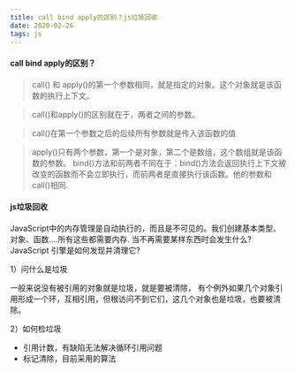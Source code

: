 ```yaml
---
title: call bind apply的区别？js垃圾回收
date: 2020-02-26
tags: js
---
```


#### call bind apply的区别？

> call() 和 apply()的第一个参数相同，就是指定的对象。这个对象就是该函数的执行上下文。

> call()和apply()的区别就在于，两者之间的参数。

> call()在第一个参数之后的后续所有参数就是传入该函数的值

> apply()只有两个参数，第一个是对象，第二个是数组，这个数组就是该函数的参数。
> bind()方法和前两者不同在于：bind()方法会返回执行上下文被改变的函数而不会立即执行，而前两者是直接执行该函数。他的参数和call()相同.

#### js垃圾回收

JavaScript中的内存管理是自动执行的，而且是不可见的。我们创建基本类型、对象、函数....所有这些都需要内存.
当不再需要某样东西时会发生什么? JavaScript 引擎是如何发现并清理它?

1）问什么是垃圾

一般来说没有被引用的对象就是垃圾，就是要被清除， 有个例外如果几个对象引用形成一个环，互相引用，但根访问不到它们，这几个对象也是垃圾，也要被清除。

2）如何检垃圾

* 引用计数，有缺陷无法解决循环引用问题
* 标记清除，目前采用的算法
